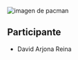 ![imagen de pacman](https://cloudfront-eu-central-1.images.arcpublishing.com/prisa/U55KB44VIO43FECCAMOE5UAB5Q.jpg)
## Participante
 - David Arjona Reina

